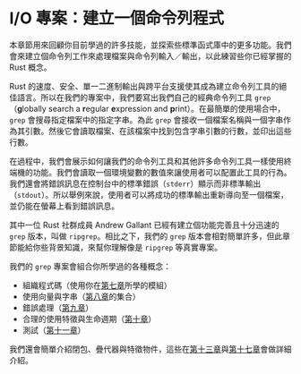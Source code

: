 # I/O 專案：建立一個命令列程式

本章節用來回顧你目前學過的許多技能，並探索些標準函式庫中的更多功能。我們會來建立個命令列工作來處理檔案與命令列輸入／輸出，以此練習些你已經掌握的 Rust 概念。

Rust 的速度、安全、單一二進制輸出與跨平台支援使其成為建立命令列工具的絕佳語言。所以在我們的專案中，我們要寫出我們自己的經典命令列工具 `grep`（**g**lobally search a **r**egular **e**xpression and **p**rint）。在最簡單的使用場合中，`grep` 會搜尋指定檔案中的指定字串。為此 `grep` 會接收一個檔案名稱與一個字串作為其引數。然後它會讀取檔案、在該檔案中找到包含字串引數的行數，並印出這些行數。

在過程中，我們會展示如何讓我們的命令列工具和其他許多命令列工具一樣使用終端機的功能。我們會讀取一個環境變數的數值來讓使用者可以配置此工具的行為。我們還會將錯誤訊息在控制台中的標準錯誤（`stderr`）顯示而非標準輸出（`stdout`）。所以舉例來說，使用者可以將成功的標準輸出重新導向至一個檔案，並仍能在螢幕上看到錯誤訊息。

其中一位 Rust 社群成員 Andrew Gallant 已經有建立個功能完善且十分迅速的 `grep` 版本，叫做 `ripgrep`。相比之下，我們的 `grep` 版本會相對簡單許多，但此章節能給你些背景知識，來幫你理解像是 `ripgrep` 等真實專案。

我們的 `grep` 專案會組合你所學過的各種概念：

* 組織程式碼（使用你在[第七章][ch7]<!--   ignore -->所學的模組）
* 使用向量與字串（[第八章][ch8]<!-- ignore -->的集合）
* 錯誤處理（[第九章][ch9]<!-- ignore -->）
* 合理的使用特徵與生命週期（[第十章][ch10]<!-- ignore -->）
* 測試（[第十一章][ch11]<!-- ignore -->）

我們還會簡單介紹閉包、疊代器與特徵物件，這些在[第十三章][ch13]<!-- ignore -->與[第十七章][ch17]<!-- ignore -->會做詳細介紹。

[ch7]: ch07-00-managing-growing-projects-with-packages-crates-and-modules.html
[ch8]: ch08-00-common-collections.html
[ch9]: ch09-00-error-handling.html
[ch10]: ch10-00-generics.html
[ch11]: ch11-00-testing.html
[ch13]: ch13-00-functional-features.html
[ch17]: ch17-00-oop.html
